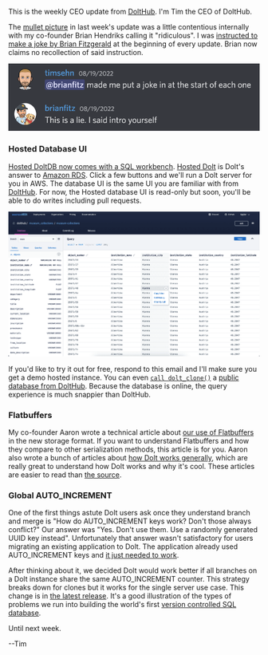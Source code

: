 This is the weekly CEO update from [DoltHub](https://www.dolthub.com/). I'm Tim the CEO of DoltHub.

The [mullet picture](https://mailchi.mp/dolthub.com/tims-weekly-dolthub-update-n5f023c6xj) in last week's update was a little contentious internally with my co-founder Brian Hendriks calling it "ridiculous". I was [instructed to make a joke by Brian Fitzgerald](https://github.com/dolthub/weekly-updates) at the beginning of every update. Brian now claims no recollection of said instruction. 

[![Brian Lies](../images/brian-lies.png)](https://discord.com/invite/RFwfYpu)

### Hosted Database UI

[Hosted DoltDB now comes with a SQL workbench](https://www.dolthub.com/blog/2022-08-24-hosted-sql-workbench/). [Hosted Dolt](https://hosted.doltdb.com/) is Dolt's answer to [Amazon RDS](https://aws.amazon.com/rds/). Click a few buttons and we'll run a Dolt server for you in AWS. The database UI is the same UI you are familiar with from [DoltHub](https://www.dolthub.com). For now, the Hosted database UI is read-only but soon, you'll be able to do writes including pull requests.

[![Hosted Database UI](../images/hosted-database-ui.png)](https://www.dolthub.com/blog/2022-08-24-hosted-sql-workbench/)

If you'd like to try it out for free, respond to this email and I'll make sure you get a demo hosted instance. You can even [`call dolt_clone()`](https://docs.dolthub.com/sql-reference/version-control/dolt-sql-procedures#dolt_clone) a [public database from DoltHub](https://www.dolthub.com/profile/discover). Because the database is online, the query experience is much snappier than DoltHub.

### Flatbuffers

My co-founder Aaron wrote a technical article about [our use of Flatbuffers](https://www.dolthub.com/blog/2022-08-22-why-we-chose-flatbuffers/) in the new storage format. If you want to understand Flatbuffers and how they compare to other serialization methods, this article is for you. Aaron also wrote a bunch of articles about [how Dolt works generally](https://docs.dolthub.com/architecture/storage-engine#how-dolt-works-blog-series), which are really great to understand how Dolt works and why it's cool. These articles are easier to read than [the source](https://github.com/dolthub/dolt).

### Global AUTO_INCREMENT

One of the first things astute Dolt users ask once they understand branch and merge is "How do AUTO_INCREMENT keys work? Don't those always conflict?" Our answer was "Yes. Don't use them. Use a randomly generated UUID key instead". Unfortunately that answer wasn't satisfactory for users migrating an existing application to Dolt. The application already used AUTO_INCREMENT keys and [it just needed to work](https://github.com/dolthub/dolt/issues/3373).

After thinking about it, we decided Dolt would work better if all branches on a Dolt instance share the same AUTO_INCREMENT counter. This strategy breaks down for clones but it works for the single server use case. This change is in [the latest release](https://github.com/dolthub/dolt/releases/tag/v0.40.29). It's a good illustration of the types of problems we run into building the world's first [version controlled SQL database](https://www.dolthub.com/blog/2022-08-04-database-versioning/).

Until next week.

--Tim